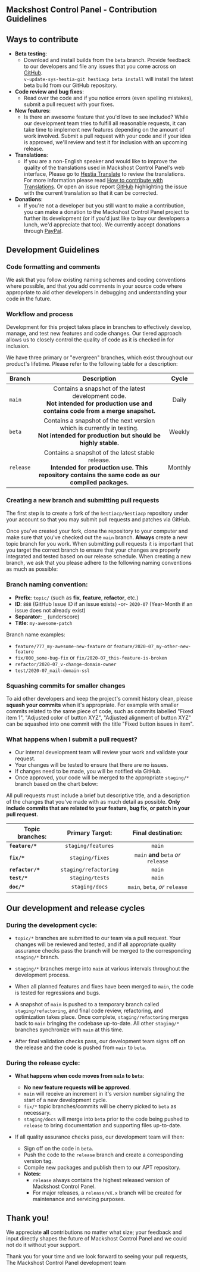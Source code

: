 Mackshost Control Panel - Contribution Guidelines
-----------------------

Ways to contribute
-----------------------
- **Beta testing**:
    - Download and install builds from the `beta` branch. Provide feedback to our developers and file any issues that you come across on [GitHub](https://www.github.com/hestiacp/hestiacp/issues).<br>
    `v-update-sys-hestia-git hestiacp beta install` will install the latest beta build from our GitHub repository.
- **Code review and bug fixes**:
    - Read over the code and if you notice errors (even spelling mistakes), submit a pull request with your fixes.
- **New features**:
    - Is there an awesome feature that you'd love to see included? While our development team tries to fulfill all reasonable requests, it can take time to implement new features depending on the amount of work involved. Submit a pull request with your code and if your idea is approved, we'll review and test it for inclusion with an upcoming release.
- **Translations**:
    - If you are a non-English speaker and would like to improve the quality of the translations used in Mackshost Control Panel's web interface, Please go to [Hestia Translate](https://translate.hestiacp.com/projects/hestiacp/) to review the translations. For more information please read [How to contribute with Translations](https://forum.hestiacp.com/t/how-to-contribute-with-translations/1664).  Or open an issue report [GitHub](https://www.github.com/hestiacp/hestiacp/issues) highlighting the issue with the current translation so that it can be corrected.
- **Donations**:
    - If you're not a developer but you still want to make a contribution, you can make a donation to the Mackshost Control Panel project to further its development (or if you'd just like to buy our developers a lunch, we'd appreciate that too). We currently accept donations through [PayPal](https://www.paypal.com/cgi-bin/webscr?cmd=_s-xclick&hosted_button_id=ST87LQH2CHGLA).

Development Guidelines
-----------------------
### Code formatting and comments
We ask that you follow existing naming schemes and coding conventions where possible, and that you add comments in your source code where appropriate to aid other developers in debugging and understanding your code in the future.

### Workflow and process
Development for this project takes place in branches to effectively develop, manage, and test new features and code changes. Our tiered approach allows us to closely control the quality of code as it is checked in for inclusion.

We have three primary or "evergreen" branches, which exist throughout our product's lifetime. Please refer to the following table for a description:

| Branch        | Description     | Cycle           |
|---------------|:---------------:|:---------------:|
| `main`        | Contains a snapshot of the latest development code.<br>**Not intended for production use and contains code from a merge snapshot.** | Daily  |
| `beta`        | Contains a snapshot of the next version which is currently in testing.<br>**Not intended for production but should be highly stable.**  | Weekly |
| `release`     | Contains a snapshot of the latest stable release.<br>**Intended for production use. This repository contains the same code as our compiled packages.** | Monthly |

### Creating a new branch and submitting pull requests
The first step is to create a fork of the `hestiacp/hestiacp` repository under your account so that you may submit pull requests and patches via GitHub. 

Once you've created your fork, clone the repository to your computer and make sure that you've checked out the `main` branch. **Always** create a new topic branch for you work. When submitting pull requests it is important that you target the correct branch to ensure that your changes are properly integrated and tested based on our release schedule. When creating a new branch, we ask that you please adhere to the following naming conventions as much as possible:

### Branch naming convention:
- **Prefix:** `topic/` (such as **fix**, **feature**, **refactor**, etc.)
- **ID**: `888` (GitHub Issue ID if an issue exists) -or- `2020-07` (Year-Month if an issue does not already exist)
- **Separator:** `_` (underscore)
- **Title:** `my-awesome-patch`

Branch name examples:
* `feature/777_my-awesome-new-feature` or `feature/2020-07_my-other-new-feature`
* `fix/000_some-bug-fix` or `fix/2020-07_this-feature-is-broken`
* `refactor/2020-07_v-change-domain-owner`
* `test/2020-07_mail-domain-ssl`

### Squashing commits for smaller changes
To aid other developers and keep the project's commit history clean, please **squash your commits** when it's appropriate. For example with smaller commits related to the same piece of code, such as commits labelled "Fixed item 1", "Adjusted color of button XYZ", "Adjusted alignment of button XYZ" can be squashed into one commit with the title "Fixed button issues in item". 

### What happens when I submit a pull request?
- Our internal development team will review your work and validate your request.
- Your changes will be tested to ensure that there are no issues.
- If changes need to be made, you will be notified via GitHub.
- Once approved, your code will be merged to the appropriate `staging/*` branch based on the chart below:

All pull requests must include a brief but descriptive title, and a description of the changes that you've made with as much detail as possible. **Only include commits that are related to your feature, bug fix, or patch in your pull request.**

| Topic branches:              | Primary Target:             | Final destination:                    | 
| -----------------------------|:---------------------------:|:-------------------------------------:|
| **`feature/*`**              | `staging/features`          | `main`                                |
| **`fix/*`**                  | `staging/fixes`             | `main` **and** `beta` *or* `release`  |
| **`refactor/*`**             | `staging/refactoring`       | `main`                                |
| **`test/*`**                 | `staging/tests`             | `main`                                |
| **`doc/*`**                  | `staging/docs`              | `main`, `beta`, *or* `release`        |

Our development and release cycles
-----------------------
### During the development cycle:
- `topic/*` branches are submitted to our team via a pull request. Your changes will be reviewed and tested, and if all appropriate quality assurance checks pass the branch will be merged to the corresponding `staging/*` branch.

- `staging/*` branches merge into `main` at various intervals throughout the development process.

- When all planned features and fixes have been merged to `main`, the code is tested for regressions and bugs.

- A snapshot of `main` is pushed to a temporary branch called `staging/refactoring`, and final code review, refactoring, and optimization takes place. Once complete, `staging/refactoring` merges back to `main` bringing the codebase up-to-date. All other `staging/*` branches synchronize with `main` at this time.

- After final validation checks pass, our development team signs off on the release and the code is pushed from `main` to `beta`.

### During the release cycle:
- **What happens when code moves from `main` to `beta`**:<br>
    - **No new feature requests will be approved**.
    - `main` will receive an increment in it's version number signaling the start of a new development cycle.
    - `fix/*` topic branches/commits will be cherry picked to `beta` as necessary.
    - `staging/docs` will merge into `beta` prior to the code being pushed to `release` to bring documentation and supporting files up-to-date.

- If all quality assurance checks pass, our development team will then:
    - Sign off on the code in `beta`.
    - Push the code to the `release` branch and create a corresponding version tag.
    - Compile new packages and publish them to our APT repository. 
    - **Notes:**
        - `release` always contains the highest released version of Mackshost Control Panel.
        - For major releases, a `release/vX.x` branch will be created for maintenance and servicing purposes.




Thank you!
-----------------------
We appreciate **all** contributions no matter what size; your feedback and input directly shapes the future of Mackshost Control Panel and we could not do it without your support.

Thank you for your time and we look forward to seeing your pull requests,<br>
The Mackshost Control Panel development team
